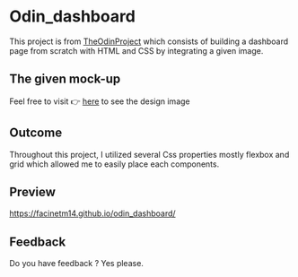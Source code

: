 # Odin_dashboard
This project is from <a href="https://www.theodinproject.com/">TheOdinProject</a> which consists of building a dashboard page from scratch with HTML and CSS by integrating a given image.
## The given mock-up
Feel free to visit 👉 <a href="https://cdn.statically.io/gh/TheOdinProject/curriculum/43cc6ab69fdfbef40d431a65677d2144668930ac/intermediate_html_css/grid/project_admin_dashboard/imgs/dashboard-project.png">here<a/> to see the design image
## Outcome
Throughout this project, I utilized several Css properties mostly flexbox and grid which allowed me to easily place each components. 
## Preview
<a href="https://facinetm14.github.io/odin_dashboard/">https://facinetm14.github.io/odin_dashboard/<a/>
## Feedback 
Do you have feedback ? Yes please.
